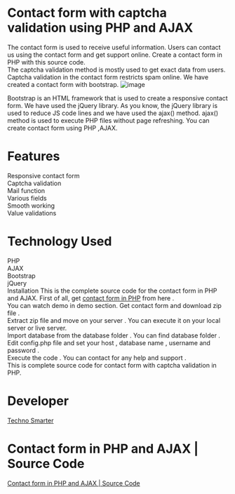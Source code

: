 # Contact form with captcha validation using PHP and AJAX 
The contact form is used to receive useful information. Users can contact us using the contact form and get support online. Create a contact form in PHP with this source code.  
The captcha validation method is mostly used to get exact data from users. Captcha validation in the contact form restricts spam online. We have created a contact form with bootstrap. 
![image](https://user-images.githubusercontent.com/41726733/211200151-9acb8619-d1ff-44f5-9567-2c02afedc9ea.png)

Bootstrap is an HTML framework that is used to create a responsive contact form. 
We have used the jQuery library. 
As you know, the jQuery library is used to reduce JS code lines and we have used the ajax() method. ajax() method is used to execute PHP files without page refreshing. 
You can create contact form using PHP ,AJAX. 

# Features 
Responsive contact form <br>
Captcha validation <br>
Mail function <br>
Various fields <br>
Smooth working <br>
Value validations <br>

# Technology Used
PHP<br>
AJAX <br>
Bootstrap <br>
jQuery <br>
Installation
This is the complete source code for the contact form in PHP and AJAX.
First of all, get <a href="https://technosmarter.com/item/contact-form-in-php-and-ajax-source-code"> contact form in PHP</a> from here .<br>
You can watch demo in demo section. Get contact form and download zip file .<br>
Extract zip file and move on your server . You can execute it on your local server or live server.<br>
Import database from the database folder . You can find database folder .<br>
Edit config.php file and set your host , database name , username and password .<br>
Execute the code . You can contact for any help and support .<br>
This is complete source code for contact form with captcha validation in PHP.<br>
 # Developer
<a href="https://technosmarter.com/">Techno Smarter</a>
# Contact form in PHP and AJAX | Source Code
<a href="https://technosmarter.com/item/contact-form-in-php-and-ajax-source-code">Contact form in PHP and AJAX | Source Code</a>

